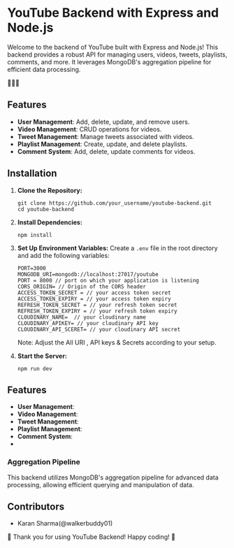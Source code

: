 # YouTube Backend with Express and Node.js

Welcome to the backend of YouTube built with Express and Node.js! This backend provides a robust API for managing users, videos, tweets, playlists, comments, and more. It leverages MongoDB's aggregation pipeline for efficient data processing.

🎥🔧🚀

## Features

- **User Management**: Add, delete, update, and remove users.
- **Video Management**: CRUD operations for videos.
- **Tweet Management**: Manage tweets associated with videos.
- **Playlist Management**: Create, update, and delete playlists.
- **Comment System**: Add, delete, update comments for videos.

## Installation

1. **Clone the Repository:**
   ```
   git clone https://github.com/your_username/youtube-backend.git
   cd youtube-backend
   ```

2. **Install Dependencies:**
   ```
   npm install
   ```

3. **Set Up Environment Variables:**
   Create a `.env` file in the root directory and add the following variables:
   ```
   PORT=3000
   MONGODB_URI=mongodb://localhost:27017/youtube
   PORT = 8000 // port on which your application is listening
   CORS_ORIGIN= // Origin of the CORS header
   ACCESS_TOKEN_SECRET = // your access token secret
   ACCESS_TOKEN_EXPIRY = // your access token expiry
   REFRESH_TOKEN_SECRET = // your refresh token secret
   REFRESH_TOKEN_EXPIRY = // your refresh token expiry
   CLOUDINARY_NAME=  // your cloudinary name
   CLOUDINARY_APIKEY= // your cloudinary API key
   CLOUDINARY_API_SCERET= // your cloudinary API secret

   ```

   Note: Adjust the All URI , API keys & Secrets according to your setup.

4. **Start the Server:**
   ```
   npm run dev
   ```


## Features

- **User Management**:
- **Video Management**:
- **Tweet Management**:
- **Playlist Management**:
- **Comment System**:
- 
### Aggregation Pipeline

This backend utilizes MongoDB's aggregation pipeline for advanced data processing, allowing efficient querying and manipulation of data.

## Contributors

- Karan Sharma(@walkerbuddy01)


🌟 Thank you for using YouTube Backend! Happy coding! 🌟
